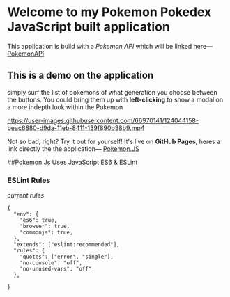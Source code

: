 
# Welcome to my Pokemon Pokedex JavaScript built application
This application is build with a _Pokemon API_ which will be linked here— [PokemonAPI](https://pokeapi.co/)

## This is a demo on the application 
simply surf the list of pokemons of what generation you choose between the buttons. 
You could bring them up with **left-clicking** to show a modal on a more indepth look within the Pokemon

https://user-images.githubusercontent.com/66970141/124044158-beac6880-d9da-11eb-8411-139f890b38b9.mp4

Not so bad, right? Try it out for yourself! It's live on **GitHub Pages**, heres a link directly the the application— [Pokemon.JS](https://webcodejunkie.github.io/simple-js-app/)

##Pokemon.Js Uses JavaScript ES6 & ESLint

### ESLint Rules
_current rules_
```
{
  "env": {
    "es6": true,
    "browser": true,
    "commonjs": true,
  },
  "extends": ["eslint:recommended"],
  "rules": {
    "quotes": ["error", "single"],
    "no-console": "off",
    "no-unused-vars": "off",
  },

}

```
